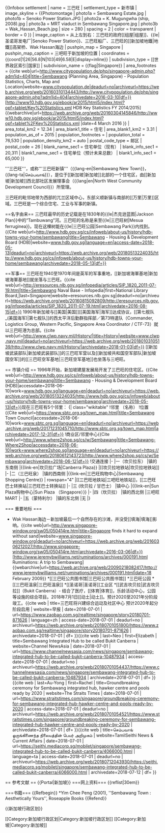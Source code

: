 {{Infobox settlement
| name = 三巴旺
| settlement_type = 新市镇
| image_skyline = {{Photomontage
| photo1a = Sembawang Estate.jpg
| photo1b = Senoko Power Station.JPG
| photo2a = K. Mugungwha (ship, 2008).jpg
| photo3a = MRT viaduct in Sembawang Singapore.jpg
| photo3b = Wak_Hassan_Beach.jpg
| size = 280
| spacing = 2
| color = transparent
| border = 0
}}
| image_caption = 从上左到右：三巴旺的政府[[组屋|组屋]]、{{le|圣诺哥发电厂|Senoko Power Station}}、三巴旺船厂、三巴旺的[[新加坡地鐵|地鐵]]高架桥、Wak Hassan海边
| pushpin_map = Singapore
| pushpin_map_caption = 三吧旺于新加坡的位置
| coordinates = {{coord|1|26|56.8|N|103|49|6.58|E|display=inline}}
| subdivision_type = [[世界政区索引|国家]]
| subdivision_name = {{flag|Singapore}}
| area_footnotes = <ref name=citypopulation>{{cite web|url=http://www.citypopulation.de/php/singapore-admin.php?adm1id=404|title=Sembawang (Planning Area, Singapore) - Population Statistics, Charts, Map and Location|website=www.citypopulation.de|deadurl=no|archiveurl=https://web.archive.org/web/20160310134443/http://www.citypopulation.de/php/singapore-admin.php?adm1id=404|archivedate=2016-03-10|df=}}</ref><ref name=HDBstatistics>[http://www10.hdb.gov.sg/ebook/ar2015/html5/index.html?opf=tablet/Key%20Statistics.xml HDB Key Statistics FY 2014/2015]  {{webarchive|url=https://web.archive.org/web/20160304145846/http://www10.hdb.gov.sg/ebook/ar2015/html5/index.html?opf=tablet%2FKey%20Statistics.xml |date=4 March 2016 }}</ref>
| area_total_km2 = 12.34
| area_blank1_title = 住宅
| area_blank1_km2 = 3.31
| population_as_of = 2015
| population_footnotes = <ref name=citypopulation/><ref name=HDBstatistics/>
| population_total = 76,530
| population_density_km2 = auto
| postal_code_type = 邮区
| postal_code = 26
| blank_name_sec1 = 住宅单位（现有）
| blank_info_sec1 = 20,311
| blank1_name_sec1 = 住宅单位（预计未来总数）
| blank1_info_sec1 = 65,000
}}

'''三巴旺'''，或称'''三巴旺新镇'''（{{lang-en|Sembawang New Town}}，{{lang-ta|செம்பவாங்}}），是位于[[新加坡|新加坡]]北部的一个住宅区，由[[新加坡|新加坡]]西北部社区发展理事会（{{lang|en|North West Community Development Council}}）所管理。

三巴旺的毗邻地带为西部的兀兰区域中心，东部义顺新镇与南部的[[万里|万里]]区域。三巴旺是一个综合住宅、工业与军事的新镇。

==名字由来==
三巴旺最早的历史记载是在1830年的{{le|杰克逊蓝图|Jackson Plan}}中的“Tambuwang”河。三巴旺的名称是来至{{le|三巴旺树|Mesua ferruginea}}。现在这棵树能在{{le|三巴旺公园|Sembawang Park}}内找到。<ref>{{Cite web|url=http://www.hdb.gov.sg/cs/infoweb/about-us/history/hdb-towns-your-home/sembawang|title=Sembawang - Housing & Development Board (HDB)|website=www.hdb.gov.sg|language=en|access-date=2018-05-13|deadurl=no|archiveurl=https://web.archive.org/web/20180513224035/http://www.hdb.gov.sg/cs/infoweb/about-us/history/hdb-towns-your-home/sembawang|archivedate=2018-05-13|df=}}</ref>

==军事==
三巴旺在1940至1970年间是英军的军事重地，[[新加坡海軍基地|新加坡海軍基地]]就坐落与三巴旺。<ref>{{cite web|url=http://eresources.nlb.gov.sg/infopedia/articles/SIP_1820_2011-07-19.html|title=Sembawang Naval Base - Infopedia|first=National Library Board,|last=Singapore|website=eresources.nlb.gov.sg|deadurl=no|archiveurl=https://web.archive.org/web/20160815092809/http://eresources.nlb.gov.sg/infopedia/articles/SIP_1820_2011-07-19.html|archivedate=2016-08-15|df=}}</ref>
1990年新加坡与[[美国|美国]][[美国海军|海军]]达成协议，[[第七舰队_(美国海军)|第七舰队]]的西太平洋后勤群指挥部／第73特遣队（Commander, Logistics Group, Western Pacific, Singapore Area Coordinator / CTF-73）就以三巴旺港为总部。<ref>{{cite web|url=http://www.clwp.navy.mil/History/|title=History|website=www.clwp.navy.mil|deadurl=no|archiveurl=https://web.archive.org/web/20180103105139/http://www.clwp.navy.mil/History/|archivedate=2018-01-03|df=}}</ref> [[新加坡武装部队|新加坡武装部队]]的三巴旺军营以及[[新加坡共和国空军部队|新加坡国空军]]的[[三巴旺空军基地|三巴旺空军基地]]也坐落与三吧旺。

== 市镇介绍 ==
1996年开始，新加坡建屋发展局开发了三巴旺的住宅区。<ref>{{Cite web|url=http://www.hdb.gov.sg/cs/infoweb/about-us/history/hdb-towns-your-home/sembawang|title=Sembawang - Housing & Development Board (HDB)|accessdate=2018-06-10|work=www.hdb.gov.sg|language=en|deadurl=no|archiveurl=https://web.archive.org/web/20180513224035/http://www.hdb.gov.sg/cs/infoweb/about-us/history/hdb-towns-your-home/sembawang|archivedate=2018-05-13|df=}}</ref>现在三巴旺有5个邻里：
{| class="wikitable"
!邻里 （名称）<ref name=":0" />
!位置<ref name=":0">{{Cite web|url=https://www.sbtc.org.sg/town_map.html|title=Sembawang Town Council|accessdate=2018-06-10|work=www.sbtc.org.sg|language=en|deadurl=no|archiveurl=https://web.archive.org/web/20171231045710/http://www.sbtc.org.sg/town_map.html|archivedate=2017-12-31|df=}}</ref>
!商业区/邻里中心<ref>{{Cite web|url=http://www.where2shop.sg/cs/w/Sembawang|title=Sembawang-Where2Shop|accessdate=2018-06-10|work=www.where2shop.sg|language=en|deadurl=no|archiveurl=https://web.archive.org/web/20180612143723/http://www.where2shop.sg/cs/w/Sembawang|archivedate=2018-06-12|df=}}</ref>
!交通连接
|-
|一（坎贝拉东）
|镇的东南侧
|{{link-en|坎贝拉广场|Canberra Plaza}}
|[[坎贝拉地铁站|坎贝拉地铁站]]
|-
|二（三巴旺泉）
|镇的西南侧
|{{link-en|三巴旺购物中心|Sembawang Shopping Centre}}
| rowspan="4" |[[三巴旺地铁站|三吧旺地铁站]]，[[三巴旺巴士转换站|三巴旺巴士转换站]]
|-
|三  (坎贝拉 / 甘巴士）
|镇中心
|{{link-en|Sun Plaza购物中心|Sun Plaza （Singapore）}}
|-
|四（坎贝拉）
|镇的西北侧
|三吧旺MART
|-
|五（蒙特利尔）
|镇的东北侧
|无
|}

=== 重要地标 ===
* Wak Hassan海边－新加坡最后一个自然存在的沙滩，并没受[[填海|填海]]影响。<ref>{{cite web|url=http://www.singapore-window.org/sw05/050414re.htm|title=Singapore finds it hard to expand without sand|website=www.singapore-window.org|deadurl=no|archiveurl=https://web.archive.org/web/20160306212027/http://www.singapore-window.org/sw05/050414re.htm|archivedate=2016-03-06|df=}}</ref><ref>[http://www.jeremybwilliams.net/ruminations/archives/000191.html Ruminations: A trip to Sembawang] {{webarchive|url=https://web.archive.org/web/20090218082417/http://www.jeremybwilliams.net/ruminations/archives/000191.html|date=18 February 2009}}</ref>
*[[三巴旺公共图书馆|三巴旺公共图书馆]]
*三巴旺公园
*[[三巴旺溫泉|三巴旺溫泉]]
*[[圣诺哥|圣诺哥]]工业区
*[[武吉坎贝拉|武吉坎贝拉]]（Bukit Canberra）- 结合了医疗，[[体育|体育]]，乐龄活动中心，公园等设施的综合项目。2018年7月1日[[动土|动土]]。预计2020至2021年分阶段竣工。<ref name="早报 2018">{{cite web | title=三巴旺将兴建综合运动及社区中心 预计2020年起分阶段启用 | website=早报 | date=2018-07-01 | url=https://www.zaobao.com.sg/realtime/singapore/story20180701-871626 | language=zh | access-date=2018-07-01 | deadurl=no | archiveurl=https://web.archive.org/web/20180701051800/https://www.zaobao.com.sg/realtime/singapore/story20180701-871626 | archivedate=2018-07-01 | df= }}</ref><ref name="Neo 2018">{{cite web | last=Neo | first=Elizabeth | title=Sembawang Integrated Hub to be called Bukit Canberra | website=Channel NewsAsia | date=2018-07-01 | url=https://www.channelnewsasia.com/news/singapore/sembawang-integrated-hub-to-be-called-bukit-canberra-10487934 | access-date=2018-07-01 | deadurl=no | archiveurl=https://web.archive.org/web/20180701054437/https://www.channelnewsasia.com/news/singapore/sembawang-integrated-hub-to-be-called-bukit-canberra-10487934 | archivedate=2018-07-01 | df= }}</ref><ref name="Au-Yong 2018">{{cite web | last=Au-Yong | first=Rachel | title=Groundbreaking ceremony for Sembawang integrated hub, hawker centre and pools ready by 2020 | website=The Straits Times | date=2018-07-01 | url=https://www.straitstimes.com/singapore/groundbreaking-ceremony-for-sembawang-integrated-hub-hawker-centre-and-pools-ready-by-2020 | access-date=2018-07-01 | deadurl=no | archiveurl=https://web.archive.org/web/20180701054521/https://www.straitstimes.com/singapore/groundbreaking-ceremony-for-sembawang-integrated-hub-hawker-centre-and-pools-ready-by-2020 | archivedate=2018-07-01 | df= }}</ref><ref name="TamilSeithi News & Current Affairs 2018">{{cite web | title=செம்பவாங் ஒருங்கிணைந்த நிலையத்தின் பெயர் அறிமுகம் | website=TamilSeithi News & Current Affairs | date=2018-07-01 | url=https://seithi.mediacorp.sg/mobilet/singapore/sembawang-integrated-hub-to-be-called-bukit-canberra/4066000.html | language=ta | access-date=2018-07-01 | deadurl=no | archiveurl=https://web.archive.org/web/20180712043930/https://seithi.mediacorp.sg/mobilet/singapore/sembawang-integrated-hub-to-be-called-bukit-canberra/4066000.html | archivedate=2018-07-12 | df= }}</ref>

== 参考文献 ==
{{Portal|新加坡}}
===网上资料===
{{reflist|30em}}

===书籍===
{{Refbegin}}
*Yim Chee Peng (2001), ''Sembawang Town : Aesthetically Yours'', Roseapple Books
{{Refend}}

{{新加坡行政区划}}

[[Category:新加坡行政区划|Category:新加坡行政区划]]
[[Category:新加坡|Category:新加坡]]